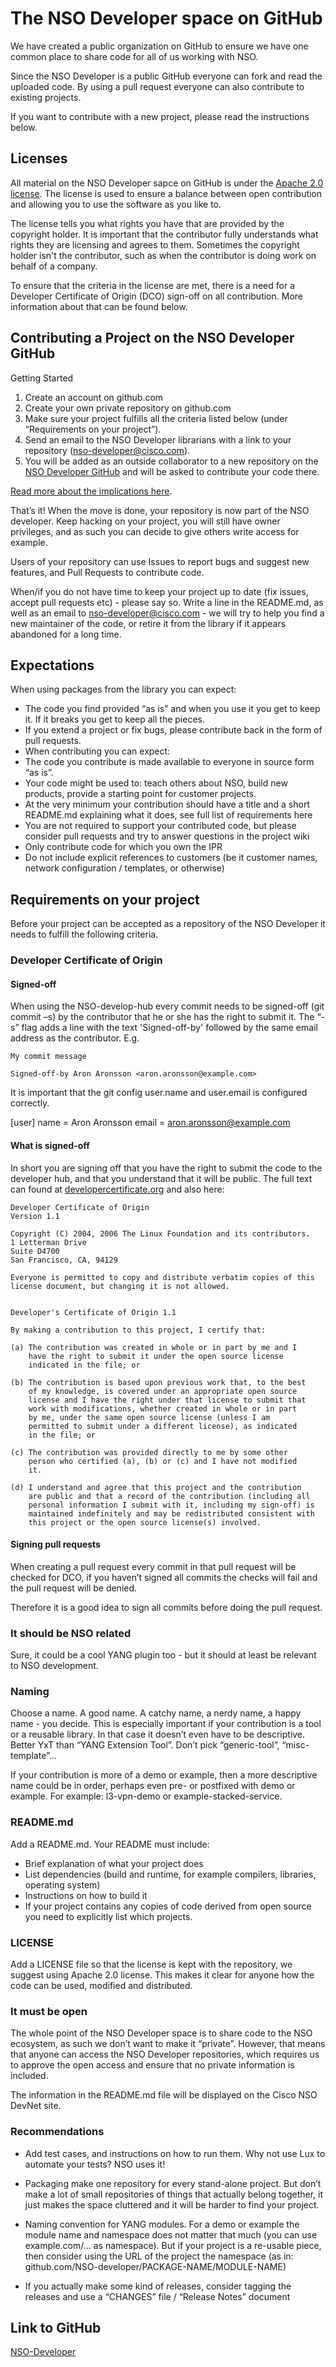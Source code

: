 # The NSO Developer space on GitHub

We have created a public organization on GitHub to ensure we have one common place to share code for all of us working with NSO. 

Since the NSO Developer is a public GitHub everyone can fork and read the uploaded code.
By using a pull request everyone can also contribute to existing projects. 

If you want to contribute with a new project, please read the instructions below.

## Licenses
All material on the NSO Developer sapce on GitHub is under the [Apache 2.0 license](https://github.com/NSO-developer/NSO-developer/blob/master/LICENSE). 
The license is used to ensure a balance between open contribution and allowing you to use the software as you like to.

The license tells you what rights you have that are provided by the copyright holder. It is important that the contributor fully understands what rights they are
licensing and agrees to them. Sometimes the copyright holder isn't the contributor, such as when the contributor is doing work on behalf of a company.

To ensure that the criteria in the license are met, there is a need for a Developer Certificate of Origin (DCO) sign-off on all contribution. 
More information about that can be found below.

## Contributing a Project on the NSO Developer GitHub
Getting Started
1.	Create an account on github.com
1.	Create your own private repository on github.com
1.	Make sure your project fulfills all the criteria listed below (under “Requirements on your project”).
1.	Send an email to the NSO Developer librarians with a link to your repository (nso-developer@cisco.com).
1.	You will be added as an outside collaborator to a new repository on the [NSO Developer GitHub](https://github.com/NSO-developer) and will be asked to contribute your code there.

[Read more about the implications here](https://help.github.com/enterprise/2.6/user/articles/about-repository-transfers/).

That’s it! When the move is done, your repository is now part of the NSO developer. Keep hacking on your project,
you will still have owner privileges, and as such you can decide to give others write access for example.

Users of your repository can use Issues to report bugs and suggest new features, and Pull Requests to contribute code.

When/if you do not have time to keep your project up to date (fix issues, accept pull requests etc) - please say so. Write a line in the README.md, as well as an email to nso-developer@cisco.com - we will try to help you find a new maintainer of the code, or retire it from the library if it appears abandoned for a long time.

## Expectations
When using packages from the library you can expect:

*	The code you find provided “as is” and when you use it you get to keep it. If it breaks you get to keep all the pieces.
*	If you extend a project or fix bugs, please contribute back in the form of pull requests.
*	When contributing you can expect:
*	The code you contribute is made available to everyone in source form “as is”.
*	Your code might be used to: teach others about NSO, build new products, provide a starting point for customer projects.
*	At the very minimum your contribution should have a title and a short README.md explaining what it does, see full list of requirements here
*	You are not required to support your contributed code, but please consider pull requests and try to answer questions in the project wiki
*	Only contribute code for which you own the IPR
*	Do not include explicit references to customers (be it customer names, network configuration / templates, or otherwise)

## Requirements on your project
Before your project can be accepted as a repository of the NSO Developer it needs to fulfill the following criteria.

### Developer Certificate of Origin
#### Signed-off
When using the NSO-develop-hub every commit needs to be signed-off (git commit –s) by the contributor that he or she has the right to submit it.
The “-s” flag adds a line with the text 'Signed-off-by' followed by the same email address as the contributor. E.g. 

```
My commit message

Signed-off-by Aron Aronsson <aron.aronsson@example.com>
```

It is important that the git config user.name and user.email is configured correctly.

[user]
        name = Aron Aronsson
        email = aron.aronsson@example.com

#### What is signed-off
In short you are signing off that you have the right to submit the code to the developer hub, and that you understand that it will be public. The full text can found at [developercertificate.org](www.developercertificate.org) and also here:
```
Developer Certificate of Origin
Version 1.1

Copyright (C) 2004, 2006 The Linux Foundation and its contributors.
1 Letterman Drive
Suite D4700
San Francisco, CA, 94129

Everyone is permitted to copy and distribute verbatim copies of this
license document, but changing it is not allowed.


Developer's Certificate of Origin 1.1

By making a contribution to this project, I certify that:

(a) The contribution was created in whole or in part by me and I
    have the right to submit it under the open source license
    indicated in the file; or

(b) The contribution is based upon previous work that, to the best
    of my knowledge, is covered under an appropriate open source
    license and I have the right under that license to submit that
    work with modifications, whether created in whole or in part
    by me, under the same open source license (unless I am
    permitted to submit under a different license), as indicated
    in the file; or

(c) The contribution was provided directly to me by some other
    person who certified (a), (b) or (c) and I have not modified
    it.

(d) I understand and agree that this project and the contribution
    are public and that a record of the contribution (including all
    personal information I submit with it, including my sign-off) is
    maintained indefinitely and may be redistributed consistent with
    this project or the open source license(s) involved.
```
#### Signing pull requests
When creating a pull request every commit in that pull request will be checked for DCO, if you haven’t signed all commits the checks will fail and the pull request will be denied.

Therefore it is a good idea to sign all commits before doing the pull request.

### It should be NSO related
Sure, it could be a cool YANG plugin too - but it should at least be relevant to NSO development.

### Naming
Choose a name. A good name. A catchy name, a nerdy name, a happy name - you decide. This is especially important if your contribution is a tool or a reusable library. In that case it doesn’t even have to be descriptive. Better YxT than “YANG Extension Tool”. Don’t pick “generic-tool”, “misc-template”…

If your contribution is more of a demo or example, then a more descriptive name could be in order, perhaps even pre- or postfixed with demo or example. For example: l3-vpn-demo or example-stacked-service.

### README.md
Add a README.md. Your README must include:
*	Brief explanation of what your project does
*	List dependencies (build and runtime, for example compilers, libraries, operating system)
*	Instructions on how to build it
*	If your project contains any copies of code derived from open source you need to explicitly list which projects.

### LICENSE
Add a LICENSE file so that the license is kept with the repository, we suggest using Apache 2.0 license. This makes it clear for anyone how the code can be used, modified and distributed.

### It must be open
The whole point of the NSO Developer space is to share code to the NSO ecosystem, as such we don’t want to make it “private”. However, that means that anyone can access the NSO Developer repositories, which requires us to approve the open access and ensure that no private information is included.

The information in the README.md file will be displayed on the Cisco NSO DevNet site.

### Recommendations
*	Add test cases, and instructions on how to run them. Why not use Lux to automate your tests? NSO uses it!

*	Packaging make one repository for every stand-alone project. But don’t make a lot of small repositories of things that actually belong together, it just makes the space cluttered and it will be harder to find your project.

*	Naming convention for YANG modules. For a demo or example the module name and namespace does not matter that much (you can use example.com/... as namespace). But if your project is a re-usable piece, then consider using the URL of the project the namespace (as in: github.com/NSO-developer/PACKAGE-NAME/MODULE-NAME)

*	If you actually make some kind of releases, consider tagging the releases and use a “CHANGES” file / “Release Notes” document

## Link to GitHub

[NSO-Developer](https://github.com/nso-developer) 
